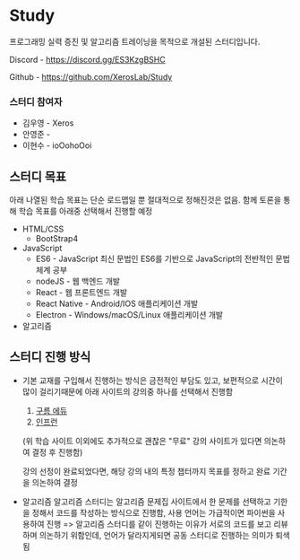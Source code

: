 # Study

프로그래밍 실력 증진 및 알고리즘 트레이닝을 목적으로 개설된 스터디입니다.

Discord - https://discord.gg/ES3KzgBSHC

Github - https://github.com/XerosLab/Study

### 스터디 참여자

- 김우영 - Xeros
- 안영준 - 
- 이현수 - ioOohoOoi

## 스터디 목표

아래 나열된 학습 목표는 단순 로드맵일 뿐 절대적으로 정해진것은 없음.
함께 토론을 통해 학습 목표를 아래중 선택해서 진행할 예정

- HTML/CSS
  - BootStrap4
- JavaScript
  - ES6 - JavaScript 최신 문법인 ES6를 기반으로 JavaScript의 전반적인 문법 체계 공부
  - nodeJS - 웹 백엔드 개발
  - React - 웹 프론트엔드 개발
  - React Native - Android/IOS 애플리케이션 개발
  - Electron - Windows/macOS/Linux 애플리케이션 개발
- 알고리즘

## 스터디 진행 방식

- 기본
  교재를 구입해서 진행하는 방식은 금전적인 부담도 있고, 보편적으로 시간이 많이 걸리기때문에 아래 사이트의 강의중 하나를 선택해서 진행함

  1. [구름 에듀]([https://edu.goorm.io/])
  2. [인프런]([https://www.inflearn.com/])

  (위 학습 사이트 이외에도 추가적으로 괜찮은 "무료" 강의 사이트가 있다면 의논하여 결정 후 진행함)

  강의 선정이 완료되었다면, 해당 강의 내의 특정 챕터까지 목표를 정하고 완료 기간을 의논하여 결정
  

- 알고리즘
  알고리즘 스터디는 알고리즘 문제집 사이트에서 한 문제를 선택하고 기한을 정해서 코드를 작성하는 방식으로 진행함, 사용 언어는 가급적이면 파이썬을 사용하여 진행 => 알고리즘 스터디를 같이 진행하는 이유가 서로의 코드를 보고 리뷰하며 의논하기 위함인데, 언어가 달라지게되면 공동 스터디로 진행하는 의미가 퇴색됨

